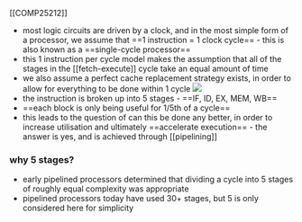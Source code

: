 [[COMP25212]]

- most logic circuits are driven by a clock, and in the most simple form of a processor, we assume that ==1 instruction = 1 clock cycle== - this is also known as a ==single-cycle processor==
- this 1 instruction per cycle model makes the assumption that all of the stages in the [[fetch-execute]] cycle take an equal amount of time
- we also assume a perfect cache replacement strategy exists, in order to allow for everything to be done within 1 cycle
![](https://i.imgur.com/Mtwk0fm.png)
- the instruction is broken up into 5 stages - ==IF, ID, EX, MEM, WB==
- ==each block is only being useful for 1/5th of a cycle==
- this leads to the question of can this be done any better, in order to increase utilisation and ultimately ==accelerate execution== - the answer is yes, and is achieved through [[pipelining]]

### why 5 stages?
- early pipelined processors determined that dividing a cycle into 5 stages of roughly equal complexity was appropriate
- pipelined processors today have used 30+ stages, but 5 is only considered here for simplicity